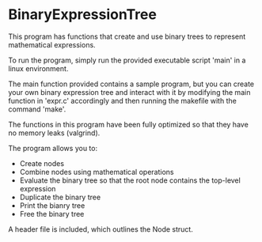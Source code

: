 # BinaryExpressionTree
This program has functions that create and use binary trees to represent mathematical expressions.

To run the program, simply run the provided executable script 'main' in a linux environment.

The main function provided contains a sample program, but you can create your own binary expression tree and interact with it by modifying the main function in 'expr.c' accordingly and then running the makefile with the command 'make'. 

The functions in this program have been fully optimized so that they have no memory leaks (valgrind).

The program allows you to:

- Create nodes
- Combine nodes using mathematical operations
- Evaluate the binary tree so that the root node contains the top-level expression
- Duplicate the binary tree
- Print the bianry tree
- Free the binary tree

A header file is included, which outlines the Node struct. 
